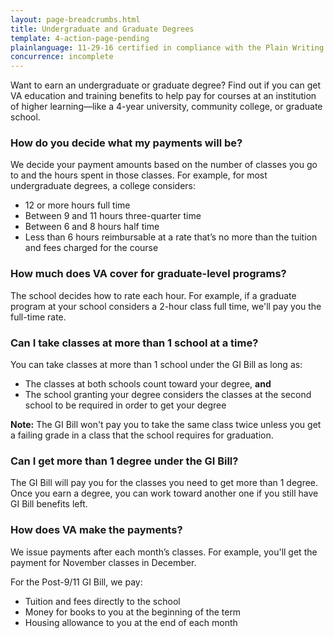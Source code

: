 ```yaml
---
layout: page-breadcrumbs.html
title: Undergraduate and Graduate Degrees
template: 4-action-page-pending
plainlanguage: 11-29-16 certified in compliance with the Plain Writing Act
concurrence: incomplete
---
```


<div class="va-introtext">

Want to earn an undergraduate or graduate degree? Find out if you can get VA education and training benefits to help pay for courses  at an institution of higher learning—like a 4-year university, community college, or graduate school.

</div>


<div class="feature" markdown="1">

### How do you decide what my payments will be?

We decide your payment amounts based on the number of classes you go to and the hours spent in those classes. For example, for most undergraduate degrees, a college considers:

-	12 or more hours full time
-	Between 9 and 11 hours three-quarter time
-	Between 6 and 8 hours half time
-	Less than 6 hours reimbursable at a rate that’s no more than the tuition and fees charged for the course
</div>

### How much does VA cover for graduate-level programs?

The school decides how to rate each hour. For example, if a graduate program at your school considers a 2-hour class full time, we'll pay you the full-time rate.

### Can I take classes at more than 1 school at a time?

You can take classes at more than 1 school under the GI Bill as long as:
- The classes at both schools count toward your degree, **and**
- The school granting your degree considers the classes at the second school to be required in order to get your degree

**Note:** The GI Bill won't pay you to take the same class twice unless you get a failing grade in a class that the school requires for graduation.

### Can I get more than 1 degree under the GI Bill?

The GI Bill will pay you for the classes you need to get more than 1 degree. Once you earn a degree, you can work toward another one if you still have GI Bill benefits left.

### How does VA make the payments?

We issue payments after each month’s classes. For example, you'll get the payment for November classes in December.

For the Post-9/11 GI Bill, we pay:
- Tuition and fees directly to the school
- Money for books to you at the beginning of the term
- Housing allowance to you at the end of each month
